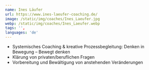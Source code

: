 ```yaml
---
name: Ines Läufer
url: https://www.ines-laeufer-coaching.de/
image: /static/img/coaches/Ines_Laeufer.jpg
webp: /static/img/coaches/Ines_Laeufer.webp
tags: '',
languages: 'de'
---
```


<ul><li>Systemisches Coaching &amp; kreative Prozessbegleitung: Denken in Bewegung – Bewegt denken</li><li>Klärung von privaten/beruflichen Fragen</li><li>Vorbereitung und Bewältigung von anstehenden Veränderungen</li></ul>